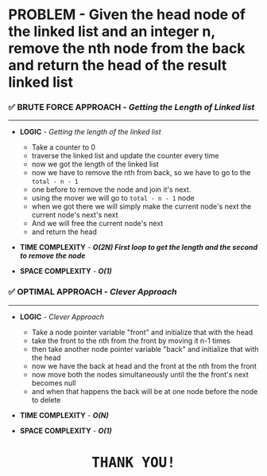 # PROBLEM - Given the head node of the linked list and an integer n, remove the nth node from the back and return the head of the result linked list

### ✅ BRUTE FORCE APPROACH - *Getting the Length of Linked list*
---------------------------------------------
- **LOGIC** - *Getting the length of the linked list*
    - Take a counter to 0
    - traverse the linked list and update the counter every time
    - now we got the length of the linked list
    - now we have to remove the nth from back, so we have to go to the `total - n - 1`
    - one before to remove the node and join it's next.
    - using the mover we will go to `total - n - 1` node
    - when we got there we will simply make the current node's next the current node's next's next
    - And we will free the current node's next
    - and return the head

- **TIME COMPLEXITY** - ***O(2N) First loop to get the length and the second to remove the node***
- **SPACE COMPLEXITY** - ***O(1)***

### ✅ OPTIMAL APPROACH - *Clever Approach*
---------------------------------------------------------------
- **LOGIC** - *Clever Approach*
    - Take a node pointer variable "front" and initialize that with the head
    - take the front to the nth from the front by moving it n-1 times
    - then take another node pointer variable "back" and initialize that with the head
    - now we have the back at head and the front at the nth from the front
    - now move both the nodes simultaneously until the the front's next becomes null
    - and when that happens the back will be at one node before the node to delete

- **TIME COMPLEXITY** - ***O(N)***
- **SPACE COMPLEXITY** - ***O(1)***

<div style="display: flexbox; text-align: center; font-family: monospace;">
    <h1>THANK YOU!</h1>
</div>